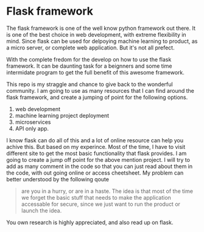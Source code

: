 # Flask framework
The flask framework is one of the well know python framework out there. It is one of the best choice in web development, with extreme flexibility in mind. Since flask can be used for delpoying machine learning to product, as a micro server, or complete web application. But it's not all prefect.

With the complete fredom for the develop on how to use the flask framework. It can be daunting task for a beignners and some time intermidate program to get the full benefit of this awesome framework. 

This repo is my straggle and chance to give back to the wonderful community. I am going to use as many resources that I can find around the flask framework, and create a jumping of point for the following options.

1. web development
2. machine learning project deployment
3. microservices
4. API only app.

I know flask can do all of this and a lot of online resource can help you achive this. But based on my experince. Most of the time, I have to visit different site to get the most basic functionality that flask provides. I am going to create a jump off point for the above mention project. I will try to add as many comment in the code so that you can just read about them in the code, with out going online or access cheetsheet. My problem can better understood by the following qoute
> are you in a hurry, or are in a haste.
The idea is that most of the time we forget the basic stuff that needs to make the application accessable for secure, since we just want to run the product or launch the idea.

You own research is highly appreciated, and also read up on flask. 